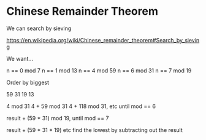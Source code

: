 # Chinese Remainder Theorem

We can search by sieving

https://en.wikipedia.org/wiki/Chinese_remainder_theorem#Search_by_sieving

We want...

n == 0 mod 7
n == 1 mod 13
n == 4 mod 59
n == 6 mod 31
n == 7 mod 19

Order by biggest

59
31
19
13

4 mod 31
4 + 59 mod 31
4 + 118 mod 31, etc until mod == 6

result + (59 * 31) mod 19, until mod == 7

result + (59 * 31 * 19) etc
find the lowest by subtracting out the result